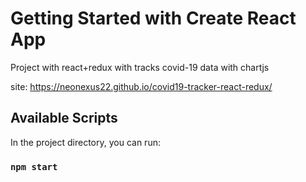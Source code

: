 # Getting Started with Create React App

Project with react+redux with tracks covid-19 data with chartjs

site: https://neonexus22.github.io/covid19-tracker-react-redux/

## Available Scripts

In the project directory, you can run:

### `npm start`


